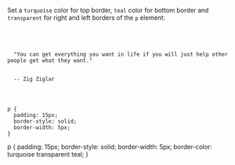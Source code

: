 Set a `turquoise` color for top border,
`teal` color for bottom border and
`transparent` for right and left borders
of the `p` element:

<Editor lang="css" type="exercise">
<code>
<panel lang="html">
<p>
  "You can get everything you want in life if you will just help other people get what they want."
  <br>
  -- Zig Ziglar
</p>
</panel>
<panel lang="css">
p {
  padding: 15px;
  border-style: solid;
  border-width: 5px;
}
</panel>
</code>

<solution>
p {
  padding: 15px;
  border-style: solid;
  border-width: 5px;
  border-color: turquoise transparent teal;
}
</solution>
</Editor>